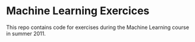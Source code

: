 Machine Learning Exercices
==========================

This repo contains code for exercises during the Machine Learning course in summer 2011.
